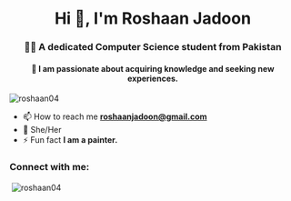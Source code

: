 
<h1 align="center">Hi 👋, I'm Roshaan Jadoon</h1>
<h3 align="center">👩‍🎓 A dedicated Computer Science student from Pakistan</h3>
<h4 align="center">🌱 I am passionate about acquiring knowledge and seeking new experiences.</h4>










<p align="left"> <img src="https://komarev.com/ghpvc/?username=roshaan04&label=Profile%20views&color=0e75b6&style=flat" alt="roshaan04" /> </p>

- 📫 How to reach me **roshaanjadoon@gmail.com**
- 🌷 She/Her
- ⚡ Fun fact **I am a painter.**

<h3 align="left">Connect with me:</h3>
<p align="left">
</p>

<p>&nbsp;<img align="center" src="https://github-readme-stats.vercel.app/api?username=roshaan04&show_icons=true&locale=en" alt="roshaan04" /></
